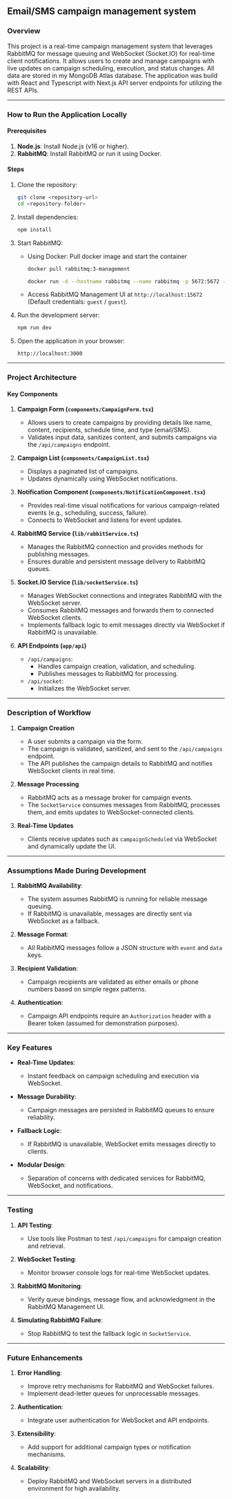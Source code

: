 ## **Email/SMS campaign management system**

### **Overview**

This project is a real-time campaign management system that leverages RabbitMQ for message queuing and WebSocket (Socket.IO) for real-time client notifications. It allows users to create and manage campaigns with live updates on campaign scheduling, execution, and status changes. All data are stored in my MongoDB Atlas database. The application was build with React and Typescript with Next.js API server endpoints for utilizing the REST APIs.

---

### **How to Run the Application Locally**

#### **Prerequisites**
1. **Node.js**: Install Node.js (v16 or higher).
2. **RabbitMQ**: Install RabbitMQ or run it using Docker.

#### **Steps**
1. Clone the repository:
   ```bash
   git clone <repository-url>
   cd <repository-folder>
   ```

2. Install dependencies:
   ```bash
   npm install
   ```

3. Start RabbitMQ:
   - Using Docker:
     Pull docker image and start the container
     ```bash
     docker pull rabbitmq:3-management
     ```

     ```bash
     docker run -d --hostname rabbitmq --name rabbitmq -p 5672:5672 -p 15672:15672 rabbitmq:3-management
     ```
   - Access RabbitMQ Management UI at `http://localhost:15672` (Default credentials: `guest` / `guest`).

4. Run the development server:
   ```bash
   npm run dev
   ```

5. Open the application in your browser:
   ```
   http://localhost:3000
   ```

---

### **Project Architecture**

#### **Key Components**

1. **Campaign Form (`components/CampaignForm.tsx`)**
   - Allows users to create campaigns by providing details like name, content, recipients, schedule time, and type (email/SMS).
   - Validates input data, sanitizes content, and submits campaigns via the `/api/campaigns` endpoint.

2. **Campaign List (`components/CampaignList.tsx`)**
   - Displays a paginated list of campaigns.
   - Updates dynamically using WebSocket notifications.

3. **Notification Component (`components/NotificationComponent.tsx`)**
   - Provides real-time visual notifications for various campaign-related events (e.g., scheduling, success, failure).
   - Connects to WebSocket and listens for event updates.

4. **RabbitMQ Service (`lib/rabbitService.ts`)**
   - Manages the RabbitMQ connection and provides methods for publishing messages.
   - Ensures durable and persistent message delivery to RabbitMQ queues.

5. **Socket.IO Service (`lib/socketService.ts`)**
   - Manages WebSocket connections and integrates RabbitMQ with the WebSocket server.
   - Consumes RabbitMQ messages and forwards them to connected WebSocket clients.
   - Implements fallback logic to emit messages directly via WebSocket if RabbitMQ is unavailable.

6. **API Endpoints (`app/api`)**
   - `/api/campaigns`:
     - Handles campaign creation, validation, and scheduling.
     - Publishes messages to RabbitMQ for processing.
   - `/api/socket`:
     - Initializes the WebSocket server.

---

### **Description of Workflow**

1. **Campaign Creation**
   - A user submits a campaign via the form.
   - The campaign is validated, sanitized, and sent to the `/api/campaigns` endpoint.
   - The API publishes the campaign details to RabbitMQ and notifies WebSocket clients in real time.

2. **Message Processing**
   - RabbitMQ acts as a message broker for campaign events.
   - The `SocketService` consumes messages from RabbitMQ, processes them, and emits updates to WebSocket-connected clients.

3. **Real-Time Updates**
   - Clients receive updates such as `campaignScheduled` via WebSocket and dynamically update the UI.

---

### **Assumptions Made During Development**

1. **RabbitMQ Availability**:
   - The system assumes RabbitMQ is running for reliable message queuing.
   - If RabbitMQ is unavailable, messages are directly sent via WebSocket as a fallback.

2. **Message Format**:
   - All RabbitMQ messages follow a JSON structure with `event` and `data` keys.

3. **Recipient Validation**:
   - Campaign recipients are validated as either emails or phone numbers based on simple regex patterns.

4. **Authentication**:
   - Campaign API endpoints require an `Authorization` header with a Bearer token (assumed for demonstration purposes).

---

### **Key Features**

- **Real-Time Updates**:
  - Instant feedback on campaign scheduling and execution via WebSocket.

- **Message Durability**:
  - Campaign messages are persisted in RabbitMQ queues to ensure reliability.

- **Fallback Logic**:
  - If RabbitMQ is unavailable, WebSocket emits messages directly to clients.

- **Modular Design**:
  - Separation of concerns with dedicated services for RabbitMQ, WebSocket, and notifications.

---

### **Testing**

1. **API Testing**:
   - Use tools like Postman to test `/api/campaigns` for campaign creation and retrieval.

2. **WebSocket Testing**:
   - Monitor browser console logs for real-time WebSocket updates.

3. **RabbitMQ Monitoring**:
   - Verify queue bindings, message flow, and acknowledgment in the RabbitMQ Management UI.

4. **Simulating RabbitMQ Failure**:
   - Stop RabbitMQ to test the fallback logic in `SocketService`.

---

### **Future Enhancements**

1. **Error Handling**:
   - Improve retry mechanisms for RabbitMQ and WebSocket failures.
   - Implement dead-letter queues for unprocessable messages.

2. **Authentication**:
   - Integrate user authentication for WebSocket and API endpoints.

3. **Extensibility**:
   - Add support for additional campaign types or notification mechanisms.

4. **Scalability**:
   - Deploy RabbitMQ and WebSocket servers in a distributed environment for high availability.

